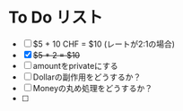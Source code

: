 # To Do リスト

- [ ] $5 + 10 CHF = $10 (レートが2:1の場合)
- [x] ~~$5 * 2 = $10~~
- [ ] amountをprivateにする
- [ ] Dollarの副作用をどうするか？
- [ ] Moneyの丸め処理をどうするか？
- [ ] 

